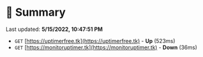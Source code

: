 # 📖 Summary
Last updated: **5/15/2022, 10:47:51 PM**

- `GET` [https://uptimerfree.tk](https://uptimerfree.tk) - **Up** (523ms)
- `GET` [https://monitoruptimer.tk](https://monitoruptimer.tk) - **Down** (36ms)
